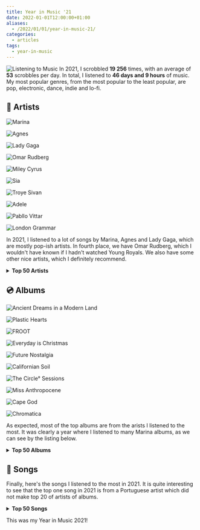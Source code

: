 ```yaml
---
title: Year in Music '21
date: 2022-01-01T12:00:00+01:00
aliases:
  - /2022/01/01/year-in-music-21/
categories:
  - articles
tags:
  - year-in-music
---
```


<style>
img.cute-listener {
  max-width: 100px;
  margin-top: 0;
  margin-right: 1rem
}
</style>

![Listening to Music](https://cdn.hacdias.com/media/2021-05-cute-music.gif?class=right+pixelated+cute-listener) In 2021, I scrobbled **19 256** times, with an average of **53** scrobbles per day. In total, I listened to **46 days and 9 hours** of music. My most popular genres, from the most popular to the least popular, are pop, electronic, dance, indie and lo-fi.

<!--more-->

<style>
.top-grid img {
  aspect-ratio: 1/1;
}
</style>


## 🎤 Artists

<div class='fg fw top-grid' style='grid-template-columns: repeat(5, 1fr)'>

![](https://cdn.hacdias.com/media/2022-01-year-in-music-marina.jpeg "Marina")

![](https://cdn.hacdias.com/media/2022-01-year-in-music-agnes.jpeg "Agnes")

![](https://cdn.hacdias.com/media/2022-01-year-in-music-lady-gaga.jpeg "Lady Gaga")

![](https://cdn.hacdias.com/media/2022-01-year-in-music-omar-rudberg.jpeg "Omar Rudberg")

![](https://cdn.hacdias.com/media/2022-01-year-in-music-miley-cyrus.jpeg "Miley Cyrus")

![](https://cdn.hacdias.com/media/2022-01-year-in-music-sia.jpeg "Sia")

![](https://cdn.hacdias.com/media/2022-01-year-in-music-troye-sivan.jpeg "Troye Sivan")

![](https://cdn.hacdias.com/media/2022-01-year-in-music-adele.jpeg "Adele")

![](https://cdn.hacdias.com/media/2022-01-year-in-music-pabllo-vittar.jpeg "Pabllo Vittar")

![](https://cdn.hacdias.com/media/2022-01-year-in-music-london-grammar.jpeg "London Grammar")

</div>

In 2021, I listened to a lot of songs by Marina, Agnes and Lady Gaga, which are mostly pop-ish artists. In fourth place, we have Omar Rudberg, which I wouldn't have known if I hadn't watched Young Royals. We also have some other nice artists, which I definitely recommend.

<details>
  <summary>
    <strong>Top 50 Artists</strong>
  </summary>

  | Artist                   | Scrobbles     |
  | :----------------------- | :------------ |
  | Marina                   | 858 scrobbles |
  | Agnes                    | 469 scrobbles |
  | Lady Gaga                | 460 scrobbles |
  | Omar Rudberg             | 438 scrobbles |
  | Miley Cyrus              | 342 scrobbles |
  | Sia                      | 336 scrobbles |
  | Troye Sivan              | 297 scrobbles |
  | Adele                    | 233 scrobbles |
  | Pabllo Vittar            | 214 scrobbles |
  | London Grammar           | 185 scrobbles |
  | Bárbara Tinoco           | 175 scrobbles |
  | Slayyyter                | 164 scrobbles |
  | Allie X                  | 159 scrobbles |
  | Charli XCX               | 159 scrobbles |
  | Grimes                   | 157 scrobbles |
  | Kim Petras               | 152 scrobbles |
  | Dua Lipa                 | 142 scrobbles |
  | Alma                     | 129 scrobbles |
  | GALXARA                  | 128 scrobbles |
  | Blaya                    | 124 scrobbles |
  | MØ                       | 116 scrobbles |
  | Lana Del Rey             | 114 scrobbles |
  | Alexandre Desplat        | 112 scrobbles |
  | Bruno Mars               | 109 scrobbles |
  | Amor Electro             | 107 scrobbles |
  | Selena Gomez             | 103 scrobbles |
  | Imagine Dragons          | 95 scrobbles  |
  | Coldplay                 | 92 scrobbles  |
  | Pink Floyd               | 91 scrobbles  |
  | The xx                   | 88 scrobbles  |
  | FO&O                     | 82 scrobbles  |
  | Christine and the Queens | 80 scrobbles  |
  | Olivia Rodrigo           | 80 scrobbles  |
  | RuPaul                   | 79 scrobbles  |
  | Lil Nas X                | 77 scrobbles  |
  | Conan Gray               | 75 scrobbles  |
  | Måneskin                 | 75 scrobbles  |
  | Luísa Sonza              | 74 scrobbles  |
  | Robyn                    | 74 scrobbles  |
  | The Weeknd               | 72 scrobbles  |
  | Ellie Goulding           | 71 scrobbles  |
  | Elton John               | 71 scrobbles  |
  | Daði Freyr               | 70 scrobbles  |
  | Steps                    | 70 scrobbles  |
  | Camila Cabello           | 69 scrobbles  |
  | Fernando Daniel          | 69 scrobbles  |
  | a.Rose                   | 67 scrobbles  |
  | Tove Lo                  | 67 scrobbles  |
  | Cutts                    | 65 scrobbles  |

</details>

## 💿 Albums

<div class='fg fw top-grid' style='grid-template-columns: repeat(5, 1fr)'>

![](https://cdn.hacdias.com/media/2022-01-year-in-music-ancient-dreams-in-a-modern-land.jpeg "Ancient Dreams in a Modern Land")

![](https://cdn.hacdias.com/media/2022-01-year-in-music-plastic-hearts.jpeg "Plastic Hearts")

![](https://cdn.hacdias.com/media/2022-01-year-in-music-froot.jpeg "FROOT")

![](https://cdn.hacdias.com/media/2022-01-year-in-music-everyday-is-christmas.jpeg "Everyday is Christmas")

![](https://cdn.hacdias.com/media/2022-01-year-in-music-future-nostalgia.jpeg "Future Nostalgia")

![](https://cdn.hacdias.com/media/2022-01-year-in-music-california-soil.jpeg "Californian Soil")

![](https://cdn.hacdias.com/media/2022-01-year-in-music-the-circle-sessions.jpeg "The Circle° Sessions")

![](https://cdn.hacdias.com/media/2022-01-year-in-music-miss-anthropocene.jpeg "Miss Anthropocene")

![](https://cdn.hacdias.com/media/2022-01-year-in-music-cape-god.jpeg "Cape God")

![](https://cdn.hacdias.com/media/2022-01-year-in-music-chromatica.jpeg "Chromatica")

</div>

As expected, most of the top albums are from the arists I listened to the most. It was clearly a year where I listened to many Marina albums, as we can see by the listing below.

<details>
  <summary>
    <strong>Top 50 Albums</strong>
  </summary>

  | Album                                       | Artist            | Scrobbles     |
  | :------------------------------------------ | :---------------- | :------------ |
  | Ancient Dreams in a Modern Land             | Marina            | 521 scrobbles |
  | Plastic Hearts                              | Miley Cyrus       | 206 scrobbles |
  | FROOT                                       | Marina            | 202 scrobbles |
  | Everyday is Christmas (Deluxe Edition)      | Sia               | 162 scrobbles |
  | Future Nostalgia                            | Dua Lipa          | 133 scrobbles |
  | Californian Soil                            | London Grammar    | 125 scrobbles |
  | The Circle° Sessions                        | Agnes             | 112 scrobbles |
  | Miss Anthropocene (Deluxe Edition)          | Grimes            | 99 scrobbles  |
  | Cape God                                    | Allie X           | 97 scrobbles  |
  | Chromatica                                  | Lady Gaga         | 94 scrobbles  |
  | Born to Die - The Paradise Edition          | Lana Del Rey      | 92 scrobbles  |
  | The Fame                                    | Lady Gaga         | 88 scrobbles  |
  | Bloom                                       | Troye Sivan       | 86 scrobbles  |
  | Alla Ba Ouff                                | Omar Rudberg      | 85 scrobbles  |
  | FO&O                                        | FO&O              | 82 scrobbles  |
  | For the Throne                              | game of thrones   | 81 scrobbles  |
  | Omar Covers                                 | Omar Rudberg      | 81 scrobbles  |
  | Ok                                          | Blaya             | 80 scrobbles  |
  | The Endless River                           | Pink Floyd        | 77 scrobbles  |
  | Dum                                         | Omar Rudberg      | 76 scrobbles  |
  | Night Visions (Deluxe)                      | Imagine Dragons   | 75 scrobbles  |
  | 30                                          | Adele             | 74 scrobbles  |
  | Harry Potter and the Deathly Hallows, Pt. 1 | Alexandre Desplat | 73 scrobbles  |
  | MONTERO (Call Me by Your Name)              | Lil Nas X         | 73 scrobbles  |
  | It Takes A Fool To Remain Sane              | Omar Rudberg      | 72 scrobbles  |
  | People Watching                             | Conan Gray        | 70 scrobbles  |
  | La Mesa                                     | Omar Rudberg      | 70 scrobbles  |
  | Camila                                      | Camila Cabello    | 69 scrobbles  |
  | DOCE 22                                     | Luísa Sonza       | 69 scrobbles  |
  | Can't Be Tamed                              | Miley Cyrus       | 68 scrobbles  |
  | The Heart Wants What It Wants               | Selena Gomez      | 68 scrobbles  |
  | Batidão Tropical                            | Pabllo Vittar     | 67 scrobbles  |
  | Clouds                                      | Slayyyter         | 67 scrobbles  |
  | I Miss The Days (feat. Party Pupils)        | GALXARA           | 66 scrobbles  |
  | good 4 u                                    | Olivia Rodrigo    | 66 scrobbles  |
  | Dance Love Pop (The Love Love Love Edition) | Agnes             | 65 scrobbles  |
  | Honey                                       | Cutts             | 65 scrobbles  |
  | Warcry                                      | Elias             | 64 scrobbles  |
  | The London Sessions                         | Tiësto            | 64 scrobbles  |
  | 24 Hours                                    | Agnes             | 62 scrobbles  |
  | 10 Years                                    | Daði Freyr        | 61 scrobbles  |
  | Loving Nobody                               | GALXARA           | 61 scrobbles  |
  | Goodlife                                    | Agnes             | 60 scrobbles  |
  | Fingers Crossed                             | Agnes             | 59 scrobbles  |
  | Il ballo della vita                         | Måneskin          | 58 scrobbles  |
  | TRXYE                                       | Troye Sivan       | 58 scrobbles  |
  | Have U Seen Her?                            | Alma              | 57 scrobbles  |
  | Desalinhados                                | Bárbara Tinoco    | 57 scrobbles  |
  | Outras Línguas                              | Bárbara Tinoco    | 57 scrobbles  |

</details>

## 🎵 Songs

Finally, here's the songs I listened to the most in 2021. It is quite interesting to see that the top one song in 2021 is from a Portuguese artist which did not make top 20 of artists of albums.

<details>
  <summary>
    <strong>Top 50 Songs</strong>
  </summary>

  | Song                                   | Artist         | Scrobbles    |
  | :------------------------------------- | :------------- | :----------- |
  | Ok                                     | Blaya          | 96 scrobbles |
  | Alla Ba Ouff                           | Omar Rudberg   | 85 scrobbles |
  | Man's World                            | Marina         | 82 scrobbles |
  | Hurt Like We Did                       | FO&O           | 81 scrobbles |
  | I'm a Ruin                             | Marina         | 79 scrobbles |
  | Ancient Dreams in a Modern Land        | Marina         | 77 scrobbles |
  | good 4 u                               | Olivia Rodrigo | 77 scrobbles |
  | Dum                                    | Omar Rudberg   | 76 scrobbles |
  | Remember                               | Omar Rudberg   | 75 scrobbles |
  | Fingers Crossed                        | Agnes          | 74 scrobbles |
  | MONTERO (Call Me by Your Name)         | Lil Nas X      | 74 scrobbles |
  | MODO TURBO                             | Luísa Sonza    | 74 scrobbles |
  | Purge the Poison                       | Marina         | 73 scrobbles |
  | It Takes A Fool To Remain Sane         | Omar Rudberg   | 73 scrobbles |
  | 24 Hours                               | Agnes          | 72 scrobbles |
  | People Watching                        | Conan Gray     | 71 scrobbles |
  | Pandora's Box                          | Marina         | 71 scrobbles |
  | La Mesa                                | Omar Rudberg   | 70 scrobbles |
  | The Heart Wants What It Wants          | Selena Gomez   | 70 scrobbles |
  | Never Be the Same                      | Camila Cabello | 69 scrobbles |
  | IDORU                                  | Grimes         | 68 scrobbles |
  | Clouds                                 | Slayyyter      | 67 scrobbles |
  | I Miss The Days (feat. Party Pupils)   | GALXARA        | 66 scrobbles |
  | Venus Fly Trap                         | Marina         | 66 scrobbles |
  | Honey                                  | Cutts          | 65 scrobbles |
  | I Love You But I Love Me More          | Marina         | 65 scrobbles |
  | Revolution                             | Elias          | 64 scrobbles |
  | Highly Emotional People                | Marina         | 64 scrobbles |
  | Round & Round                          | Tiësto         | 64 scrobbles |
  | Savages                                | Marina         | 63 scrobbles |
  | Goodlife                               | Agnes          | 62 scrobbles |
  | Lose Your Head                         | London Grammar | 62 scrobbles |
  | 10 Years                               | Daði Freyr     | 61 scrobbles |
  | Loving Nobody                          | GALXARA        | 61 scrobbles |
  | Torna a casa                           | Måneskin       | 59 scrobbles |
  | Can't Be Tamed                         | Miley Cyrus    | 59 scrobbles |
  | Bang Bang                              | Pabllo Vittar  | 59 scrobbles |
  | Release Me                             | Agnes          | 58 scrobbles |
  | Good Ones                              | Charli XCX     | 58 scrobbles |
  | Fingers Crossed - The Circle° Sessions | Agnes          | 57 scrobbles |
  | Madame X                               | Allie X        | 57 scrobbles |
  | Devia ir (versão da Bárbara)           | Bárbara Tinoco | 57 scrobbles |
  | Outras Línguas                         | Bárbara Tinoco | 57 scrobbles |
  | Future Starts Now                      | Kim Petras     | 57 scrobbles |
  | Immortal                               | Marina         | 56 scrobbles |
  | 24 Hours - The Circle° Sessions        | Agnes          | 55 scrobbles |
  | Je Me Casse                            | Destiny        | 55 scrobbles |
  | About Love                             | Marina         | 55 scrobbles |
  | Triste com T                           | Pabllo Vittar  | 55 scrobbles |

</details>

This was my Year in Music 2021!
